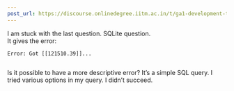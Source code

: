 ```yaml
---
post_url: https://discourse.onlinedegree.iitm.ac.in/t/ga1-development-tools-discussion-thread-tds-jan-2025/161083/32
---
```

I am stuck with the last question. SQLite question.  
It gives the error:

```
Error: Got [[121510.39]]...


```

Is it possible to have a more descriptive error? It’s a simple SQL query. I tried various options in my query. I didn’t succeed. 